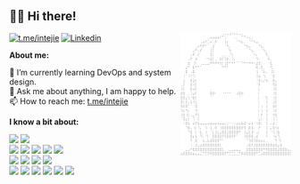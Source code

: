 ## 👋🏻 Hi there!

<img width="39%" align="right" alt="github.com/intejie" src="./.assets/0_0.svg" />

[![t.me/intejie](https://img.shields.io/badge/Telegram-2CA5E0?style=flat-squeare&logo=telegram&logoColor=white)](https://t.me/intejie)
[![Linkedin](https://img.shields.io/badge/-LinkedIn-blue?style=flat&logo=Linkedin&logoColor=white)](https://www.linkedin.com/in/dmitrypetrovichev/)

**About me:**

🌱 I’m currently learning DevOps and system design.<br />
💬 Ask me about anything, I am happy to help. <br />
📫 How to reach me: [t.me/intejie](https://t.me/intejie)<br />

**I know a bit about:**
<p>
<img width="5%" src="https://skillicons.dev/icons?i=golang">
<img width="5%" src="https://skillicons.dev/icons?i=typescript">
<br />
<img width="5%" src="https://skillicons.dev/icons?i=react">
<img width="5%" src="https://skillicons.dev/icons?i=next">
<img width="5%" src="https://skillicons.dev/icons?i=redux">
<img width="5%" src="https://skillicons.dev/icons?i=sass">
<img width="5%" src="https://skillicons.dev/icons?i=tailwind">
<br />
<img width="5%" src="https://skillicons.dev/icons?i=postgres">
<img width="5%" src="https://skillicons.dev/icons?i=mongo">
<img width="5%" src="https://skillicons.dev/icons?i=redis">
<img width="5%" src="https://skillicons.dev/icons?i=sqlite">
<br />
<img width="5%" src="https://skillicons.dev/icons?i=docker">
<img width="5%" src="https://skillicons.dev/icons?i=k8s">
<img width="5%" src="https://skillicons.dev/icons?i=rabbitmq">
<img width="5%" src="https://skillicons.dev/icons?i=kafka">
<img width="5%" src="https://skillicons.dev/icons?i=grafana">
<img width="5%" src="https://skillicons.dev/icons?i=prometheus">
</p>
